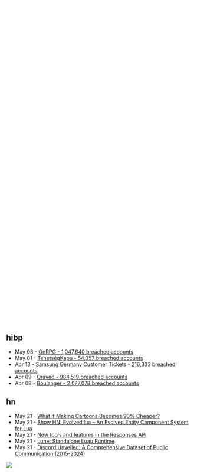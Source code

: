 ![Metrics](https://raw.githubusercontent.com/phixion/phixion/master/metrics.svg)

## hibp

<!--
for https://github.com/phixion/phixion/blob/main/.github/workflows/feeds.yml
-->
<!--START_SECTION:haveibeenpwnd-->
- May 08 - [OnRPG - 1,047,640 breached accounts](https://haveibeenpwned.com/PwnedWebsites#OnRPG)
- May 01 - [TehetségKapu - 54,357 breached accounts](https://haveibeenpwned.com/PwnedWebsites#TehetsegKapu)
- Apr 13 - [Samsung Germany Customer Tickets - 216,333 breached accounts](https://haveibeenpwned.com/PwnedWebsites#SamsungGermany)
- Apr 09 - [Qraved - 984,519 breached accounts](https://haveibeenpwned.com/PwnedWebsites#Qraved)
- Apr 08 - [Boulanger - 2,077,078 breached accounts](https://haveibeenpwned.com/PwnedWebsites#Boulanger)
<!--END_SECTION:haveibeenpwnd-->

## hn

<!--
for https://github.com/phixion/phixion/blob/main/.github/workflows/feeds.yml
-->
<!--START_SECTION:hn-->
- May 21 - [What if Making Cartoons Becomes 90% Cheaper?](https://www.nytimes.com/2025/05/21/business/media/ai-cartoons-animation.html)
- May 21 - [Show HN: Evolved.lua – An Evolved Entity Component System for Lua](https://github.com/BlackMATov/evolved.lua)
- May 21 - [New tools and features in the Responses API](https://openai.com/index/new-tools-and-features-in-the-responses-api)
- May 21 - [Lune: Standalone Luau Runtime](https://github.com/lune-org/lune)
- May 21 - [Discord Unveiled: A Comprehensive Dataset of Public Communication (2015-2024)](https://arxiv.org/abs/2502.00627)
<!--END_SECTION:hn-->

<!--
for https://yhype.me
-->
![](https://hit.yhype.me/github/profile?user_id=13013670)
